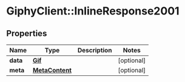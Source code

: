 # GiphyClient::InlineResponse2001

## Properties
Name | Type | Description | Notes
------------ | ------------- | ------------- | -------------
**data** | [**Gif**](Gif.md) |  | [optional] 
**meta** | [**MetaContent**](MetaContent.md) |  | [optional] 


